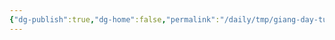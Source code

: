 ```yaml
---
{"dg-publish":true,"dg-home":false,"permalink":"/daily/tmp/giang-day-tu-xa/","dgPassFrontmatter":true,"noteIcon":"","updated":"2025-01-14T22:03:09.365+07:00"}
---
```

